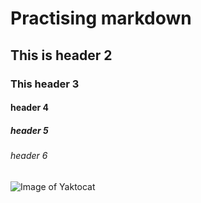 # Practising markdown
## This is header 2
### This header 3
#### header 4
##### header 5
###### header 6

![Image of Yaktocat](https://octodex.github.com/images/yaktocat.png)
